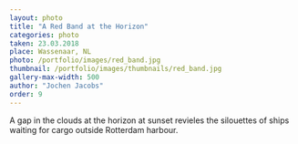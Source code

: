 ```yaml
---
layout: photo
title: "A Red Band at the Horizon"
categories: photo
taken: 23.03.2018
place: Wassenaar, NL
photo: /portfolio/images/red_band.jpg
thumbnail: /portfolio/images/thumbnails/red_band.jpg
gallery-max-width: 500
author: "Jochen Jacobs"
order: 9
---
```


A gap in the clouds at the horizon at sunset revieles the silouettes of ships
waiting for cargo outside Rotterdam harbour.
